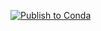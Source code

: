 [![Publish to Conda](https://github.com/xinalbert/AXtoolkit/actions/workflows/publish-to-conda.yml/badge.svg)](https://github.com/xinalbert/AXtoolkit/actions/workflows/publish-to-conda.yml)
